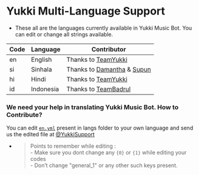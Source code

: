 # Yukki Multi-Language Support

- These all are the languages currently available in Yukki Music Bot. You can edit or change all strings available.

| Code | Language | Contributor |
|-|-------|-------|
| en | English | Thanks to [TeamYukki](https://t.me/TeamYukki)
| si | Sinhala  | Thanks to [Damantha](https://t.me/MrItzme) & [Supun](https://t.me/Supunma)
| hi | Hindi  | Thanks to [TeamYukki](https://t.me/TeamYukki)
| id | Indonesia | Thanks to [TeamBadrul](https://t.me/Rezapyoh)

### We need your help in translating Yukki Music Bot. How to Contribute?

You can edit [`en.yml`](https://github.com/TeamYukki/public/blob/master/strings/langs/en.yml) present in langs folder to your own language and send us the edited file at [@YukkiSupport](https://t.me/YukkiSupport)

- > Points to remember while editing : <br> - Make sure you dont change any `{0}` or `{1}` while editing your codes <br> - Don’t change "general_1" or any other such keys present.
